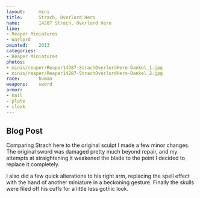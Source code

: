```yaml
---
layout:     mini
title:      Strach, Overlord Hero
name:       14287 Strach, Overlord Hero
line:       
- Reaper Miniatures
- Warlord
painted:    2013
categories:
- Reaper Miniatures
photos:
- minis/reaper/Reaper14287-StrachOverlordHero-Dankel_1.jpg
- minis/reaper/Reaper14287-StrachOverlordHero-Dankel_2.jpg
race:       human
weapons:    sword
armor:      
- mail
- plate
- cloak
---
```


## Blog Post

Comparing Strach here to the original sculpt I made a few minor changes.  The original sword was damaged pretty much beyond repair, and my attempts at straightening it weakened the blade to the point I decided to replace it completely.

I also did a few quick alterations to his right arm, replacing the spell effect with the hand of another miniature in a beckoning gesture.  Finally the skulls were filed off his cuffs for a little less gothic look.